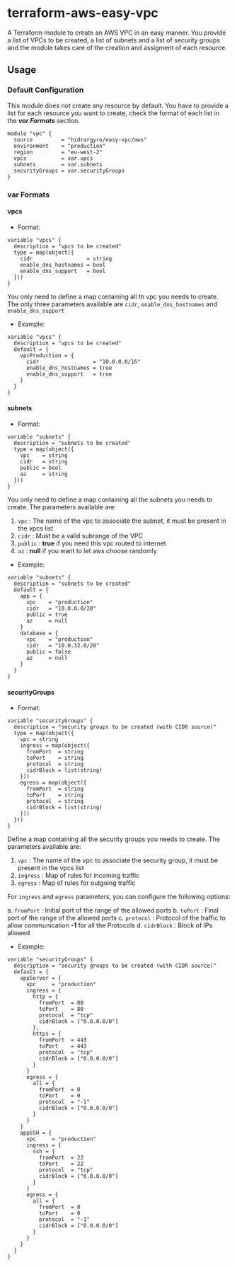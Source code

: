 # terraform-aws-easy-vpc
A Terraform module to create an AWS VPC in an easy manner. You provide a list of VPCs to
be created, a list of subnets and a list of security groups and the module takes care of
the creation and assigment of each resource.

## Usage

### Default Configuration
This module does not create any resource by default. You have to provide a list for each resource
you want to create, check the format of each list in the __*var Formats*__ section.

```
module "vpc" {
  source         = "hidrargyro/easy-vpc/aws"
  environment    = "production"
  region         = "eu-west-2"
  vpcs           = var.vpcs
  subnets        = var.subnets
  securityGroups = var.securityGroups
}
```

### var Formats


#### vpcs

* Format:

```
variable "vpcs" {
  description = "vpcs to be created"
  type = map(object({
    cidr                 = string
    enable_dns_hostnames = bool
    enable_dns_support   = bool
  }))
}
```

You only need to define a map containing all th vpc you needs to create. The only three parameters
available are `cidr`, `enable_dns_hostnames` and `enable_dns_support`

* Example:

```
variable "vpcs" {
  description = "vpcs to be created"
  default = {
    vpcProduction = {
      cidr                 = "10.0.0.0/16"
      enable_dns_hostnames = true
      enable_dns_support   = true
    }
  }
}
```

#### subnets

* Format:

```
variable "subnets" {
  description = "subnets to be created"
  type = map(object({
    vpc    = string
    cidr   = string
    public = bool
    az     = string
  }))
}
```

You only need to define a map containing all the subnets you needs to create. The parameters
available are:

1. `vpc`    : The name of the vpc to associate the subnet, it must be present in the vpcs list
2. `cidr`   : Must be a valid subrange of the VPC
3. `public` : **true** if you need this vpc routed to internet
4. `az`     : **null** if you want to let aws choose randomly

* Example:

```
variable "subnets" {
  description = "subnets to be created"
  default = {
    app = {
      vpc    = "production"
      cidr   = "10.0.0.0/20"
      public = true
      az     = null
    }
    database = {
      vpc    = "production"
      cidr   = "10.0.32.0/20"
      public = false
      az     = null
    }
  }
}
```

#### securityGroups

* Format:

```
variable "securityGroups" {
  description = "security groups to be created (with CIDR source)"
  type = map(object({
    vpc = string
    ingress = map(object({
      fromPort  = string
      toPort    = string
      protocol  = string
      cidrBlock = list(string)
    }))
    egress = map(object({
      fromPort  = string
      toPort    = string
      protocol  = string
      cidrBlock = list(string)
    }))
  }))
}
```
Define a map containing all the security groups you needs to create. The parameters
available are:

1. `vpc`     : The name of the vpc to associate the security group, it must be present in the vpcs list
2. `ingress` : Map of rules for incoming traffic
3. `egress`  : Map of rules for outgoing traffic

For `ingress` and `egress` parameters, you can configure the following options:

a. `fromPort`  : Initial port of the range of the allowed ports
b. `toPort`    : Final port of the range of the allowed ports
c. `protocol`  : Protocol of the traffic to allow communication **-1** for all the Protocols
d. `cidrBlock` : Block of IPs allowed


* Example:

```
variable "securityGroups" {
  description = "security groups to be created (with CIDR source)"
  default = {
    appServer = {
      vpc     = "production"
      ingress = {
        http = {
          fromPort  = 80
          toPort    = 80
          protocol  = "tcp"
          cidrBlock = ["0.0.0.0/0"]
        },
        https = {
          fromPort  = 443
          toPort    = 443
          protocol  = "tcp"
          cidrBlock = ["0.0.0.0/0"]
        }
      }
      egress = {
        all = {
          fromPort  = 0
          toPort    = 0
          protocol  = "-1"
          cidrBlock = ["0.0.0.0/0"]
        }
      }
    }
    appSSH = {
      vpc     = "production"
      ingress = {
        ssh = {
          fromPort  = 22
          toPort    = 22
          protocol  = "tcp"
          cidrBlock = ["0.0.0.0/0"]
        }
      }
      egress = {
        all = {
          fromPort  = 0
          toPort    = 0
          protocol  = "-1"
          cidrBlock = ["0.0.0.0/0"]
        }
      }
    }
  }
}
```
